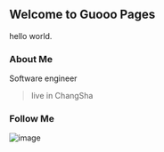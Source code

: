 ## Welcome to Guooo Pages

hello world.

### About Me 

Software engineer

> live in ChangSha


### Follow Me

![image](https://github.com/backkoms/simplemall/blob/develop/getqrcode.jpeg?raw=true)
